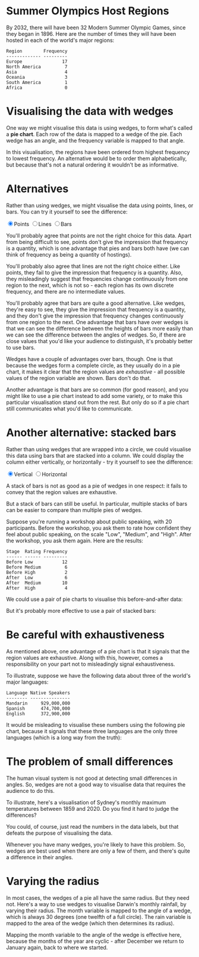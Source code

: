 # Summer Olympics Host Regions

By 2032, there will have been 32 Modern Summer Olympic Games, since they began in 1896. Here are the number of times they will have been hosted in each of the world's major regions:

```
Region        Frequency
------------- ---------
Europe               17
North America         7
Asia                  4
Oceania               3
South America         1
Africa                0
```

# Visualising the data with wedges

One way we might visualise this data is using wedges, to form what's called a **pie chart**. Each row of the data is mapped to a wedge of the pie. Each wedge has an angle, and the frequency variable is mapped to that angle.

<div id="pie1"></div>
<script>
  let pie1 = Highcharts.chart("pie1", {
  	title: {text: "Frequency of Hosting the Summer Olympic Games, 1896-2032"},
  	caption: {text: "Source: International Olympic Committee"},
  	series: [{
  		type: "pie",
  		data: [
  			{name: "Europe", y: 17},
  			{name: "North America", y: 7},
  			{name: "Asia", y: 4},
  			{name: "Oceania", y: 3},
  			{name: "South America", y: 1},
  			{name: "Africa", y: 0},
  		],
  		dataLabels: {format: "{point.name} ({point.y})"},
  	}]
  });
</script>

In this visualisation, the regions have been ordered from highest frequency to lowest frequency. An alternative would be to order them alphabetically, but because that's not a natural ordering it wouldn't be as informative.

# Alternatives

Rather than using wedges, we might visualise the data using points, lines, or bars. You can try it yourself to see the difference:

<label onclick="alts.update({chart: {type: 'scatter'}})"><input type="radio" name="alts" checked/>Points</label>
<label onclick="alts.update({chart: {type: 'line'}})"><input type="radio" name="alts" />Lines</label>
<label onclick="alts.update({chart: {type: 'column'}})"><input type="radio" name="alts"/>Bars</label>
<div id="alts"></div>
<script>
  let alts = Highcharts.chart("alts", {
    chart: {type: "scatter"},
  	title: {text: "Frequency of Hosting the Summer Olympic Games, 1896-2032"},
  	caption: {text: "Source: International Olympic Committee"},
  	xAxis: {type: "category"},
  	yAxis: {title: {text: ""}, max: 20, tickInterval: 1, labels: {enabled: false}},
  	legend: {enabled: false},
  	series: [{
  		data: [
  			{name: "Europe", y: 17},
  			{name: "North America", y: 7},
  			{name: "Asia", y: 4},
  			{name: "Oceania", y: 3},
  			{name: "South America", y: 1},
  			{name: "Africa", y: 0},
  		],
  		dataLabels: {enabled: true},
  	}]
  });
</script>

You'll probably agree that points are not the right choice for this data. Apart from being difficult to see, points don't give the impression that frequency is a quantity, which is one advantage that pies and bars both have (we can think of frequency as being a quantity of hostings).

You'll probably also agree that lines are not the right choice either. Like points, they fail to give the impression that frequency is a quantity. Also, they misleadingly suggest that frequencies change continuously from one region to the next, which is not so - each region has its own discrete frequency, and there are no intermediate values.

You'll probably agree that bars are quite a good alternative. Like wedges, they're easy to see, they give the impression that frequency is a quantity, and they don't give the impression that frequency changes continuously from one region to the next. One advantage that bars have over wedges is that we can see the difference between the heights of bars more easily than we can see the difference between the angles of wedges. So, if there are close values that you'd like your audience to distinguish, it's probably better to use bars.

Wedges have a couple of advantages over bars, though. One is that because the wedges form a complete circle, as they usually do in a pie chart, it makes it clear that the region values are *exhaustive* - all possible values of the region variable are shown. Bars don't do that. 

Another advantage is that bars are so common (for good reason), and you might like to use a pie chart instead to add some variety, or to make this particular visualisation stand out from the rest. But only do so if a pie chart still communicates what you'd like to communicate.

# Another alternative: stacked bars

Rather than using wedges that are wrapped into a circle, we could visualise this data using bars that are stacked into a column. We could display the column either vertically, or horizontally - try it yourself to see the difference:

<label><input type="radio" name="stack" onclick="stack.update({chart: {inverted: false}})" checked />Vertical</label>
<label><input type="radio" name="stack" onclick="stack.update({chart: {inverted: true}})" />Horizontal</label>
<div id="stack"></div>
<script>
  let stack = Highcharts.chart("stack", {
    chart: {type: "column"},
  	title: {text: "Frequency of Hosting the Summer Olympic Games, 1896-2032"},
  	caption: {text: "Source: International Olympic Committee"},
  	xAxis: {visible: false},
  	yAxis: {visible: false, title: {text: ""}, reversedStacks: false, endOnTick: false, labels: {format: "{value}%"}},
  	plotOptions: {series: {stacking: "percent", dataLabels: {enabled: true, format: "{point.series.name} ({point.y})"}}},
  	legend: {enabled: false},
  	series: [
  	  {name: "Europe", data: [17]},
  		{name: "North America", data: [7]},
  		{name: "Asia", data: [4]},
  		{name: "Oceania", data: [3]},
  		{name: "South America", data: [1]},
  		{name: "Africa", data: [0]},
  	],
  });
</script>

A stack of bars is not as good as a pie of wedges in one respect: it fails to convey that the region values are exhaustive.

But a stack of bars can still be useful. In particular, multiple stacks of bars can be easier to compare than multiple pies of wedges.

Suppose you're running a workshop about public speaking, with 20 participants. Before the workshop, you ask them to rate how confident they feel about public speaking, on the scale "Low", "Medium", and "High". After the workshop, you ask them again. Here are the results:

```
Stage  Rating Frequency
------ ------ ---------
Before Low           12
Before Medium         6
Before High           2
After  Low            6
After  Medium        10
After  High           4
```

We could use a pair of pie charts to visualise this before-and-after data: 

<div id="doublepie"></div>
<script>
  Highcharts.chart("doublepie", {
    chart: {type: "pie", height: 300},
  	title: {text: ""},
  	plotOptions: {series: {dataLabels: {distance: -20, format: "{point.name} ({point.y})"}}},
  	series: [{
  	  name: "Before",
  	  size: "80%",
  	  center: ["25%", "50%"],
  	  data: [{name: "Low", y: 12}, {name: "Medium", y: 6}, {name: "High", y: 2}]
  	},{
  	  name: "After",
  	  size: "80%",
  	  center: ["75%", "50%"],
  	  data: [{name: "Low", y: 6}, {name: "Medium", y: 10}, {name: "High", y: 4}]
  	}],
  });
</script>

But it's probably more effective to use a pair of stacked bars:

<div id="doublestack"></div>
<script>
  Highcharts.chart("doublestack", {
    chart: {type: "column"},
  	title: {text: ""},
  	xAxis: {visible: false},
  	yAxis: {visible: false, title: {text: ""}, reversedStacks: false, endOnTick: false, labels: {format: "{value}%"}},
  	plotOptions: {series: {stacking: "normal", dataLabels: {enabled: true, format: "{point.series.name} ({point.y})"}}},
  	legend: {enabled: false},
  	series: [{
  	  name: "Low",
  	  data: [{name: "Before", y: 12}, {name: "After", y: 6}],
  	 },{
  	  name: "Medium",
  	  data: [{name: "Before", y: 6}, {name: "After", y: 10}],
  	 },{
  	  name: "High",
  	  data: [{name: "Before", y: 2}, {name: "After", y: 4}],
  	}],
  });
</script>

# Be careful with exhaustiveness

As mentioned above, one advantage of a pie chart is that it signals that the region values are exhaustive. Along with this, however, comes a responsibility on your part not to misleadingly signal exhaustiveness.

To illustrate, suppose we have the following data about three of the world's major languages:

```
Language Native Speakers
-------- ---------------
Mandarin     929,000,000
Spanish      474,700,000
English      372,900,000
```
It would be misleading to visualise these numbers using the following pie chart, because it signals that these three languages are the only three languages (which is a long way from the truth):

<div id="langs"></div>
<script>
  Highcharts.chart("langs", {
  	title: {text: "Number of native speakers"},
  	series: [{
  		type: 'pie',
  		dataLabels: {format: "{point.name} ({point.y:,.0f})"},
  		data: [
  			{name: "Mandarin Chinese", y: 929000000},
  			{name: "Spanish", y: 474700000},
  			{name: "English", y: 372900000},
  		],
  	}]
  });
</script>

# The problem of small differences

The human visual system is not good at detecting small differences in angles. So, wedges are not a good way to visualise data that requires the audience to do this.

To illustrate, here's a visualisation of Sydney's monthly maximum temperatures between 1859 and 2020. Do you find it hard to judge the differences?

<div id="rain"></div>
<script>
  Highcharts.chart("rain", {
  	title: {text: "Monthly Mean Maximum Temperature in Sydney, 1859-2020"},
  	caption: {text: "Source: Australian Bureau of Meteorology"},
  	xAxis: {title: {text: ""}, type: "category"},
  	yAxis: {min: 0, title: {text: "Temperature (C)"}},
  	legend: {enabled: false},
  	series: [{
  	  type: 'pie',
  	  dataLabels: {format: "{point.name} ({point.y}C)"},
  		data: [
        ["JAN",26.0],
        ["FEB",25.8],
        ["MAR",24.8],
        ["APR",22.5],
        ["MAY",19.5],
        ["JUN",17.0],
        ["JUL",16.4],
        ["AUG",17.9],
        ["SEP",20.1],
        ["OCT",22.2],
        ["NOV",23.7],
        ["DEC",25.2],
  		],
  	}]
  });
</script>

You could, of course, just read the numbers in the data labels, but that defeats the purpose of visualising the data.

Whenever you have many wedges, you're likely to have this problem. So, wedges are best used when there are only a few of them, and there's quite a difference in their angles.

# Varying the radius

In most cases, the wedges of a pie all have the same radius. But they need not. Here's a way to use wedges to visualise Darwin's monthly rainfall, by varying their radius. The month variable is mapped to the angle of a wedge, which is always 30 degrees (one twelfth of a full circle). The rain variable is mapped to the area of the wedge (which then determines its radius).  

<div id="rain2"></div>
<script src="https://code.highcharts.com/modules/variable-pie.js"></script>
<script>
  Highcharts.chart("rain2", {
  	title: {text: "Monthly Mean Rainfall in Darwin, 1859-2020"},
  	caption: {text: "Source: Australian Bureau of Meteorology"},
  	xAxis: {title: {text: ""}, type: "category"},
  	yAxis: {min: 0, title: {text: "Rainfall (mm)"}},
  	zAxis: {min: 0},
  	legend: {enabled: false},
  	series: [{
  	  type: 'variablepie',
  	  zMin: 0,
  	  colors: ["skyblue"],
  	  dataLabels: {format: "{point.name} ({point.z}mm)"},
  		data: [
        {name: "JAN", y: 1, z: 466},
        {name: "FEB", y: 1, z: 373},
        {name: "MAR", y: 1, z: 335},
        {name: "APR", y: 1, z: 108},
        {name: "MAY", y: 1, z: 25},
        {name: "JUN", y: 1, z: 2},
        {name: "JUL", y: 1, z: 1},
        {name: "AUG", y: 1, z: 6},
        {name: "SEP", y: 1, z: 17},
        {name: "OCT", y: 1, z: 65},
        {name: "NOV", y: 1, z: 137},
        {name: "DEC", y: 1, z: 276},
  		],
  	}]
  });
</script>

Mapping the month variable to the angle of the wedge is effective here, because the months of the year are cyclic - after December we return to January again, back to where we started.
